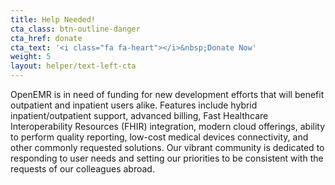 ```yaml
---
title: Help Needed!
cta_class: btn-outline-danger
cta_href: donate
cta_text: '<i class="fa fa-heart"></i>&nbsp;Donate Now'
weight: 5
layout: helper/text-left-cta
---
```


OpenEMR is in need of funding for new development efforts that will benefit outpatient and inpatient users alike. Features include hybrid inpatient/outpatient support, advanced billing, Fast Healthcare Interoperability Resources (FHIR) integration, modern cloud offerings, ability to perform quality reporting, low-cost medical devices connectivity, and other commonly requested solutions. Our vibrant community is dedicated to responding to user needs and setting our priorities to be consistent with the requests of our colleagues abroad. 

